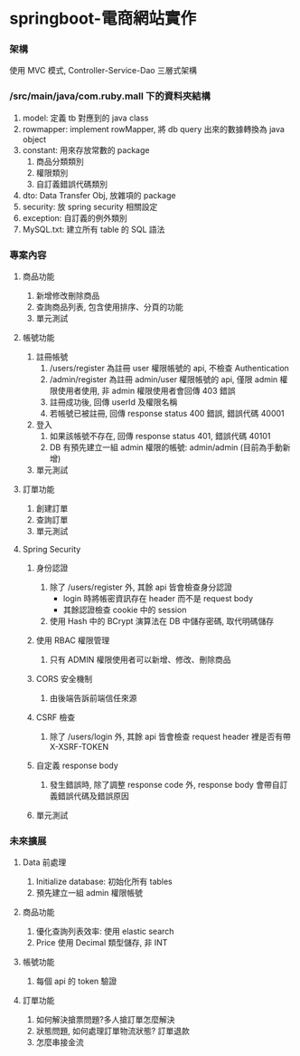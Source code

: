 # springboot-電商網站實作

### 架構

使用 MVC 模式, Controller-Service-Dao 三層式架構

### /src/main/java/com.ruby.mall 下的資料夾結構

1. model: 定義 tb 對應到的 java class
2. rowmapper: implement rowMapper, 將 db query 出來的數據轉換為 java object
3. constant: 用來存放常數的 package
   1. 商品分類類別
   2. 權限類別
   3. 自訂義錯誤代碼類別
4. dto: Data Transfer Obj, 放雜項的 package
5. security: 放 spring security 相關設定
6. exception: 自訂義的例外類別
7. MySQL.txt: 建立所有 table 的 SQL 語法

### 專案內容

1. 商品功能

   1. 新增修改刪除商品
   2. 查詢商品列表, 包含使用排序、分頁的功能
   3. 單元測試
2. 帳號功能

   1. 註冊帳號
      1. /users/register 為註冊 user 權限帳號的 api, 不檢查 Authentication
      2. /admin/register 為註冊 admin/user 權限帳號的 api, 僅限 admin 權限使用者使用, 非 admin 權限使用者會回傳 403 錯誤
      3. 註冊成功後, 回傳 userId 及權限名稱
      4. 若帳號已被註冊, 回傳 response status 400 錯誤, 錯誤代碼 40001
   2. 登入
      1. 如果該帳號不存在, 回傳 response status 401, 錯誤代碼 40101
      2. DB 有預先建立一組 admin 權限的帳號: admin/admin (目前為手動新增)
   3. 單元測試
3. 訂單功能

   1. 創建訂單
   2. 查詢訂單
   3. 單元測試
4. Spring Security

   1. 身份認證

      1. 除了 /users/register 外, 其餘 api 皆會檢查身分認證
         * login 時將帳密資訊存在 header 而不是 request body
         * 其餘認證檢查 cookie 中的 session
      2. 使用 Hash 中的 BCrypt 演算法在 DB 中儲存密碼, 取代明碼儲存
   2. 使用 RBAC 權限管理

      1. 只有 ADMIN 權限使用者可以新增、修改、刪除商品
   3. CORS 安全機制

      1. 由後端告訴前端信任來源
   4. CSRF 檢查

      1. 除了 /users/login 外, 其餘 api 皆會檢查 request header 裡是否有帶 X-XSRF-TOKEN
   5. 自定義 response body

      1. 發生錯誤時, 除了調整 response code 外, response body 會帶自訂義錯誤代碼及錯誤原因
   6. 單元測試

### 未來擴展

1. Data 前處理

   1. Initialize database: 初始化所有 tables
   2. 預先建立一組 admin 權限帳號
2. 商品功能

   1. 優化查詢列表效率: 使用 elastic search
   2. Price 使用 Decimal 類型儲存, 非 INT
3. 帳號功能

   1. 每個 api 的 token 驗證
4. 訂單功能

   1. 如何解決搶票問題?多人搶訂單怎麼解決
   2. 狀態問題, 如何處理訂單物流狀態? 訂單退款
   3. 怎麼串接金流
